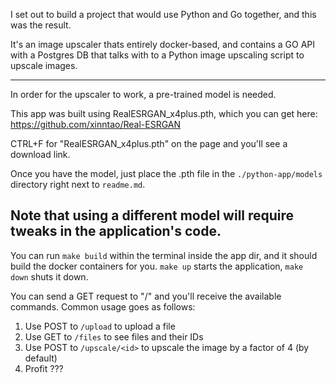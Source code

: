 I set out to build a project that would use Python and Go together, and this was the result.

It's an image upscaler thats entirely docker-based, and contains a GO API with a Postgres DB that talks with to a Python image upscaling script to upscale images.

----------------------------------------------------------------
In order for the upscaler to work, a pre-trained model is needed.

This app was built using RealESRGAN_x4plus.pth, which you can get here:
https://github.com/xinntao/Real-ESRGAN

CTRL+F for "RealESRGAN_x4plus.pth" on the page and you'll see a download link.

Once you have the model, just place the .pth file in the `./python-app/models` directory right next to `readme.md`.

Note that using a different model will require tweaks in the application's code.
----------------------------------------------------------------
You can run `make build` within the terminal inside the app dir, and it should build the docker containers for you.
`make up` starts the application, `make down` shuts it down.

You can send a GET request to "/" and you'll receive the available commands.
Common usage goes as follows:
1. Use POST to `/upload` to upload a file
2. Use GET to `/files` to see files and their IDs
3. Use POST to `/upscale/<id>` to upscale the image by a factor of 4 (by default)
4. Profit ???
